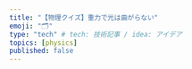 ```yaml
---
title: "【物理クイズ】重力で光は曲がらない"
emoji: "🗂"
type: "tech" # tech: 技術記事 / idea: アイデア
topics: [physics]
published: false
---
```

